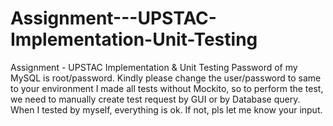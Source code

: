 # Assignment---UPSTAC-Implementation-Unit-Testing
Assignment - UPSTAC Implementation &amp; Unit Testing
Password of my MySQL is root/password. Kindly please change the user/password to same to your environment
I made all tests without Mockito, so to perform the test, we need to manually create test request by GUI or by Database query. When I tested by myself, everything is ok. If not, pls let me know your input.
